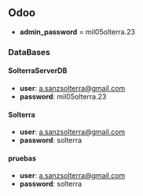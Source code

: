 ## Odoo
- **admin_password** = mil05olterra.23

### DataBases
#### SolterraServerDB
- **user**: a.sanzsolterra@gmail.com
- **password**: mil05olterra.23

#### Solterra
- **user**: a.sanzsolterra@gmail.com
- **password**: solterra

#### pruebas
- **user**: a.sanzsolterra@gmail.com
- **password**: solterra
